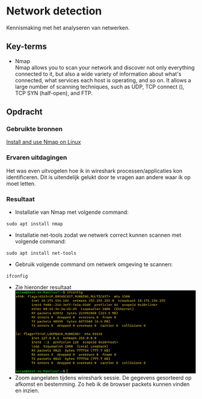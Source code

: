 # Network detection
Kennismaking met het analyseren van netwerken.

## Key-terms
-  Nmap   
Nmap allows you to scan your network and discover not only everything connected to it, but also a wide variety of information about what's connected, what services each host is operating, and so on. It allows a large number of scanning techniques, such as UDP, TCP connect (), TCP SYN (half-open), and FTP.  

## Opdracht
### Gebruikte bronnen
[Install and use Nmap on Linux](https://vitux.com/find-devices-connected-to-your-network-with-nmap/)

### Ervaren uitdagingen
Het was even uitvogelen hoe ik in wireshark processen/applicaties kon identificeren. Dit is uitendelijk gelukt door te vragen aan andere waar ik op moet letten.  

### Resultaat
-  Installatie van Nmap met volgende command:  
```
sudo apt install nmap
```
-  Installatie net-tools zodat we netwerk correct kunnen scannen met volgende command:
``` 
sudo apt install net-tools
```
-  Gebruik volgende command om netwerk omgeving te scannen:
```
ifconfig
```
-  Zie hieronder resultaat
![Terminal](/00_includes/Week-3-img/SEC-01_IFCONFIG.png)
-  Zoom aangelaten tijdens wireshark sessie. De gegevens gesorteerd op afkomst en bestemming. Zo heb ik de browser packets kunnen vinden en inzien.
